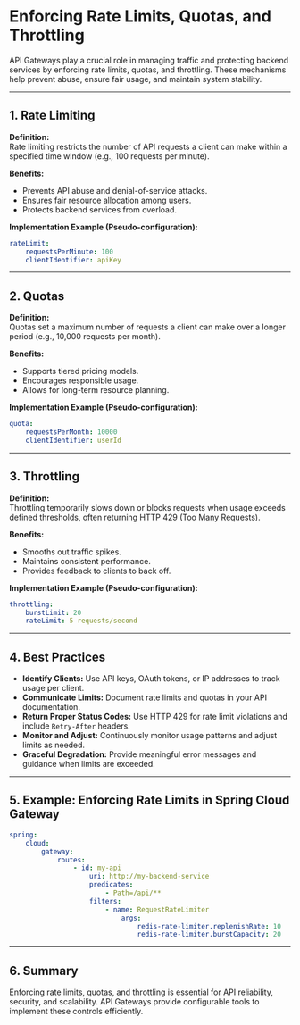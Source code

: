 # Enforcing Rate Limits, Quotas, and Throttling

API Gateways play a crucial role in managing traffic and protecting backend services by enforcing rate limits, quotas, and throttling. These mechanisms help prevent abuse, ensure fair usage, and maintain system stability.

---

## 1. **Rate Limiting**

**Definition:**  
Rate limiting restricts the number of API requests a client can make within a specified time window (e.g., 100 requests per minute).

**Benefits:**

- Prevents API abuse and denial-of-service attacks.
- Ensures fair resource allocation among users.
- Protects backend services from overload.

**Implementation Example (Pseudo-configuration):**

```yaml
rateLimit:
    requestsPerMinute: 100
    clientIdentifier: apiKey
```

---

## 2. **Quotas**

**Definition:**  
Quotas set a maximum number of requests a client can make over a longer period (e.g., 10,000 requests per month).

**Benefits:**

- Supports tiered pricing models.
- Encourages responsible usage.
- Allows for long-term resource planning.

**Implementation Example (Pseudo-configuration):**

```yaml
quota:
    requestsPerMonth: 10000
    clientIdentifier: userId
```

---

## 3. **Throttling**

**Definition:**  
Throttling temporarily slows down or blocks requests when usage exceeds defined thresholds, often returning HTTP 429 (Too Many Requests).

**Benefits:**

- Smooths out traffic spikes.
- Maintains consistent performance.
- Provides feedback to clients to back off.

**Implementation Example (Pseudo-configuration):**

```yaml
throttling:
    burstLimit: 20
    rateLimit: 5 requests/second
```

---

## 4. **Best Practices**

- **Identify Clients:** Use API keys, OAuth tokens, or IP addresses to track usage per client.
- **Communicate Limits:** Document rate limits and quotas in your API documentation.
- **Return Proper Status Codes:** Use HTTP 429 for rate limit violations and include `Retry-After` headers.
- **Monitor and Adjust:** Continuously monitor usage patterns and adjust limits as needed.
- **Graceful Degradation:** Provide meaningful error messages and guidance when limits are exceeded.

---

## 5. **Example: Enforcing Rate Limits in Spring Cloud Gateway**

```yaml
spring:
    cloud:
        gateway:
            routes:
                - id: my-api
                    uri: http://my-backend-service
                    predicates:
                        - Path=/api/**
                    filters:
                        - name: RequestRateLimiter
                            args:
                                redis-rate-limiter.replenishRate: 10
                                redis-rate-limiter.burstCapacity: 20
```

---

## 6. **Summary**

Enforcing rate limits, quotas, and throttling is essential for API reliability, security, and scalability. API Gateways provide configurable tools to implement these controls efficiently.
